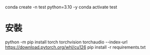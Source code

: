 conda create -n test python=3.10 -y
conda activate test
# 安裝
python -m pip install torch torchvision torchaudio --index-url https://download.pytorch.org/whl/cu126
pip install -r requirements.txt
